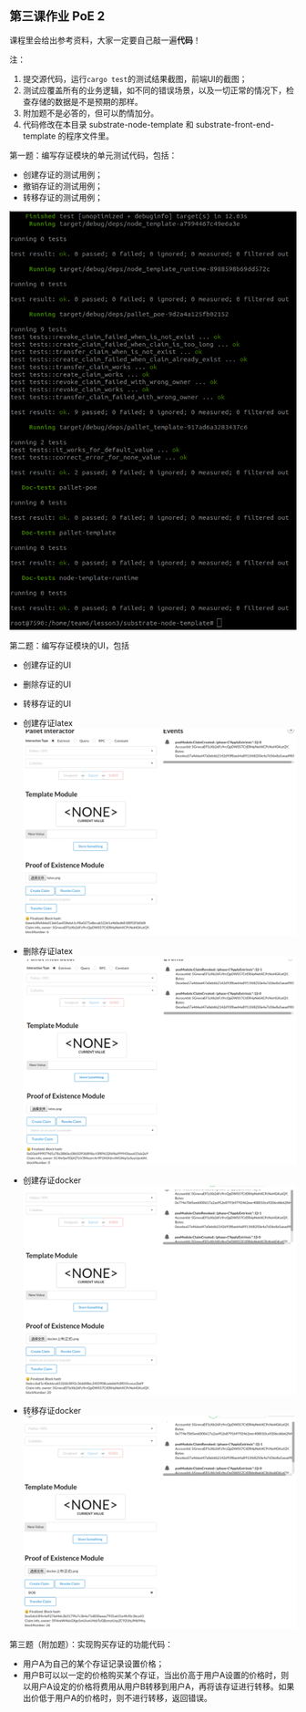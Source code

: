 ## 第三课作业  PoE 2

课程里会给出参考资料，大家一定要自己敲一遍**代码**！

注：

1. 提交源代码，运行`cargo test`的测试结果截图，前端UI的截图；
2. 测试应覆盖所有的业务逻辑，如不同的错误场景，以及一切正常的情况下，检查存储的数据是不是预期的那样。
3. 附加题不是必答的，但可以酌情加分。
4. 代码修改在本目录 substrate-node-template 和 substrate-front-end-template 的程序文件里。

第一题：编写存证模块的单元测试代码，包括：

* 创建存证的测试用例；
* 撤销存证的测试用例；
* 转移存证的测试用例；

![Image text](https://github.com/AmadeusGB/team6/blob/lesson-3/lesson3/images/p1.png)

第二题：编写存证模块的UI，包括

* 创建存证的UI
* 删除存证的UI
* 转移存证的UI

* 创建存证latex
![Image text](https://github.com/AmadeusGB/team6/blob/lesson-3/lesson3/images/p2.png)
* 删除存证latex
![Image text](https://github.com/AmadeusGB/team6/blob/lesson-3/lesson3/images/p3.png)
* 创建存证docker
![Image text](https://github.com/AmadeusGB/team6/blob/lesson-3/lesson3/images/p4.png)
* 转移存证docker
![Image text](https://github.com/AmadeusGB/team6/blob/lesson-3/lesson3/images/p5.png)


第三题（附加题）：实现购买存证的功能代码：

* 用户A为自己的某个存证记录设置价格；
* 用户B可以以一定的价格购买某个存证，当出价高于用户A设置的价格时，则以用户A设定的价格将费用从用户B转移到用户A，再将该存证进行转移。如果出价低于用户A的价格时，则不进行转移，返回错误。

